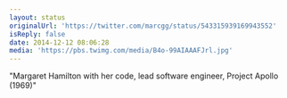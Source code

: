 ```yaml
---
layout: status
originalUrl: 'https://twitter.com/marcgg/status/543315939169943552'
isReply: false
date: 2014-12-12 08:06:28
media: 'https://pbs.twimg.com/media/B4o-99AIAAAFJrl.jpg'
---
```


"Margaret Hamilton with her code, lead software engineer, Project Apollo (1969)" 
